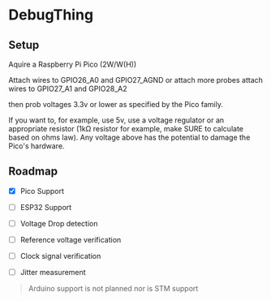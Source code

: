 # DebugThing

## Setup
Aquire a Raspberry Pi Pico (2W/W(H))

Attach wires to GPIO26_A0 and GPIO27_AGND or attach
more probes attach wires to GPIO27_A1 and GPIO28_A2

then prob voltages 3.3v or lower as specified by the Pico family.

If you want to, for example, use 5v, use a voltage regulator
or an appropriate resistor (1kΩ resistor for example, make SURE to calculate based on ohms law).
Any voltage above has the potential to damage the Pico's hardware.

## Roadmap
- [x] Pico Support
- [ ] ESP32 Support
- [ ] Voltage Drop detection
- [ ] Reference voltage verification
- [ ] Clock signal verification
- [ ] Jitter measurement


> Arduino support is not planned nor is STM support
